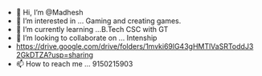 - 👋 Hi, I’m @Madhesh
- 👀 I’m interested in ... Gaming and creating games.
- 🌱 I’m currently learning ...B.Tech CSC with GT
- 💞️ I’m looking to collaborate on ... Intenship
- https://drive.google.com/drive/folders/1mvki69lG43gHMTlVaSRToddJ32GkDTZA?usp=sharing
- 📫 How to reach me ... 9150215903

<!---
Madmaxwar/Madmaxwar is a ✨ special ✨ repository because its `README.md` (this file) appears on your GitHub profile.
You can click the Preview link to take a look at your changes.
--->
